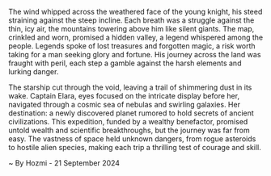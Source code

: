 
The wind whipped across the weathered face of the young knight, his steed straining against the steep incline. Each breath was a struggle against the thin, icy air, the mountains towering above him like silent giants. The map, crinkled and worn, promised a hidden valley, a legend whispered among the people. Legends spoke of lost treasures and forgotten magic, a risk worth taking for a man seeking glory and fortune. His journey across the land was fraught with peril, each step a gamble against the harsh elements and lurking danger.

The starship cut through the void, leaving a trail of shimmering dust in its wake. Captain Elara, eyes focused on the intricate display before her, navigated through a cosmic sea of nebulas and swirling galaxies. Her destination: a newly discovered planet rumored to hold secrets of ancient civilizations. This expedition, funded by a wealthy benefactor, promised untold wealth and scientific breakthroughs, but the journey was far from easy. The vastness of space held unknown dangers, from rogue asteroids to hostile alien species, making each trip a thrilling test of courage and skill. 

~ By Hozmi - 21 September 2024
